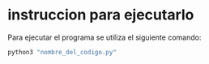 # instruccion para ejecutarlo
Para ejecutar el programa se utiliza el siguiente comando:

```bash
python3 "nombre_del_codigo.py"
```
